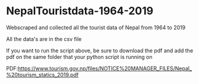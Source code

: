 # NepalTouristdata-1964-2019 
Webscraped and collected all the tourist data of Nepal from 1964 to 2019 

All the data's are in the csv file

If you want to run the script above, be sure to download the pdf and add the pdf on the same folder that your python script is running on

PDF:https://www.tourism.gov.np/files/NOTICE%20MANAGER_FILES/Nepal_%20tourism_statics_2019.pdf 
